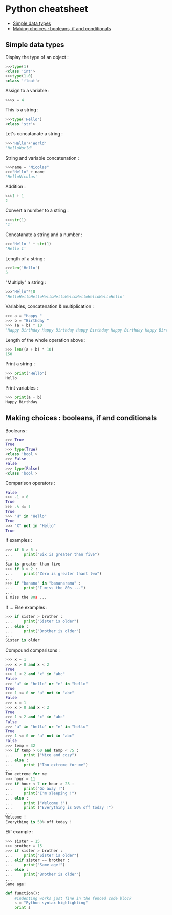 # Python cheatsheet
* [Simple data types](#simple-data-types)
* [Making choices : booleans, if and conditionals](#making-choices-booleans-if-and-conditionals)

## Simple data types
Display the type of an object :
```python
>>>type(1)
<class 'int'>
>>>type(1.0)
<class 'float'>
```
Assign to a variable :
```python
>>>x = 4
```
This is a string :
```python
>>>type('Hello')
<class 'str'>
```
Let's concatanate a string :
```python
>>>'Hello'+'World'
'HelloWorld'
```
String and variable concatenation :
```python
>>>name = "Nicolas"
>>>"Hello" + name
'HelloNicolas'
```
Addition :
```python
>>>1 + 1
2
```
Convert a number to a string :
```python
>>>str(1)
'1'
```
Concatanate a string and a number :
```python
>>>'Hello ' + str(1)
'Hello 1'
```
Length of a string :
```python
>>>len('Hello')
5
```
"Multiply" a string :
```python
>>>"Hello"*10
'HelloHelloHelloHelloHelloHelloHelloHelloHelloHello'
```
Variables, concatenation & multiplication :
```python
>>> a = "Happy "
>>> b = "Birthday "
>>> (a + b) * 10
'Happy Birthday Happy Birthday Happy Birthday Happy Birthday Happy Birthday Happy Birthday Happy Birthday Happy Birthday Happy Birthday Happy Birthday '
```
Length of the whole operation above :
```python
>>> len((a + b) * 10)
150
```
Print a string :
```python
>>> print("Hello")
Hello
```
Print variables :
```python
>>> print(a + b)
Happy Birthday
```

## Making choices : booleans, if and conditionals
Booleans :
```python
>>> True
True
>>> type(True)
<class 'bool'>
>>> False
False
>>> type(False)
<class 'bool'>
```
Comparison operators :
```python
False
>>> -1 < 0
True
>>> .5 <= 1
True
>>> "H" in "Hello"
True
>>> "X" not in "Hello"
True
```
If examples :
```python
>>> if 6 > 5 :
...     print("Six is greater than five")
...
Six is greater than five
>>> if 0 > 2 :
...     print("Zero is greater thant two")
...
>>> if "banana" in "bananarama" :
...     print("I miss the 80s ...")
...
I miss the 80s ...
```

If ... Else examples : 
```python
>>> if sister > brother :
...     print("Sister is older")
... else :
...     print("Brother is older")
...
Sister is older
```

Compound comparisons :
```python
>>> x = 1
>>> x > 0 and x < 2
True
>>> 1 < 2 and "x" in "abc"
False
>>> "a" in "hello" or "e" in "hello"
True
>>> 1 <= 0 or "a" not in "abc"
False
>>> x = 1
>>> x > 0 and x < 2
True
>>> 1 < 2 and "x" in "abc"
False
>>> "a" in "hello" or "e" in "hello"
True
>>> 1 <= 0 or "a" not in "abc"
False
>>> temp = 32
>>> if temp > 60 and temp < 75 :
...     print ("Nice and cozy")
... else :
...     print ("Too extreme for me")
...
Too extreme for me
>>> hour = 11
>>> if hour < 7 or hour > 23 :
...     print("Go away !")
...     print("I'm sleeping !")
... else :
...     print ("Welcome !")
...     print ("Everything is 50% off today !")
...
Welcome !
Everything is 50% off today !
```

Elif example :
```python
>>> sister = 15
>>> brother = 15
>>> if sister > brother :
...     print("Sister is older")
... elif sister == brother :
...     print("Same age!")
... else :
...     print("Brother is older")
...
Same age!
```

```python
def function():
    #indenting works just fine in the fenced code block
    s = "Python syntax highlighting"
    print s
```